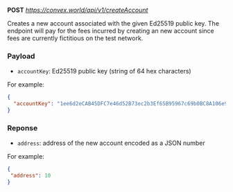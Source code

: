**POST** *https://convex.world/api/v1/createAccount*

Creates a new account associated with the given Ed25519 public key. The endpoint will pay for the fees incurred by
creating an new account since fees are currently fictitious on the test network.


### Payload

- `accountKey`: Ed25519 public key (string of 64 hex characters)

For example:

```json
{
  "accountKey": "1ee6d2eCAB45DFC7e46d52B73ec2b3Ef65B95967c69b0BC8A106e97C214bb812"
}
```


### Reponse

- `address`: address of the new account encoded as a JSON number

For example:
 ```json
{
  "address": 10
}
```
